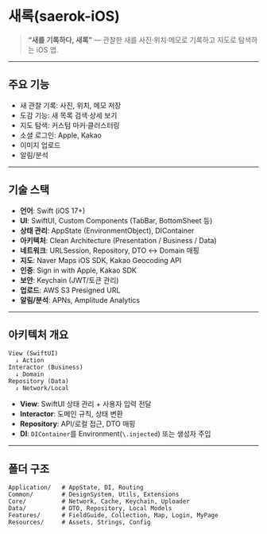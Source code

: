 # 새록(saerok-iOS)

> **“새를 기록하다, 새록”** — 관찰한 새를 사진·위치·메모로 기록하고 지도로 탐색하는 iOS 앱.

---

## 주요 기능
- 새 관찰 기록: 사진, 위치, 메모 저장
- 도감 기능: 새 목록 검색·상세 보기
- 지도 탐색: 커스텀 마커·클러스터링
- 소셜 로그인: Apple, Kakao
- 이미지 업로드
- 알림/분석

---

## 기술 스택
- **언어**: Swift (iOS 17+)
- **UI**: SwiftUI, Custom Components (TabBar, BottomSheet 등)
- **상태 관리**: AppState (EnvironmentObject), DIContainer
- **아키텍처**: Clean Architecture (Presentation / Business / Data)
- **네트워크**: URLSession, Repository, DTO ↔ Domain 매핑
- **지도**: Naver Maps iOS SDK, Kakao Geocoding API
- **인증**: Sign in with Apple, Kakao SDK
- **보안**: Keychain (JWT/토큰 관리)
- **업로드**: AWS S3 Presigned URL
- **알림/분석**: APNs, Amplitude Analytics

---

## 아키텍처 개요
```
View (SwiftUI)
  ↓ Action
Interactor (Business)
  ↓ Domain
Repository (Data)
  ↓ Network/Local
```
- **View**: SwiftUI 상태 관리 + 사용자 입력 전달
- **Interactor**: 도메인 규칙, 상태 변환
- **Repository**: API/로컬 접근, DTO 매핑
- **DI**: `DIContainer`를 Environment(`\.injected`) 또는 생성자 주입

---

## 폴더 구조
```
Application/   # AppState, DI, Routing
Common/        # DesignSystem, Utils, Extensions
Core/          # Network, Cache, Keychain, Uploader
Data/          # DTO, Repository, Local Models
Features/      # FieldGuide, Collection, Map, Login, MyPage
Resources/     # Assets, Strings, Config
```

